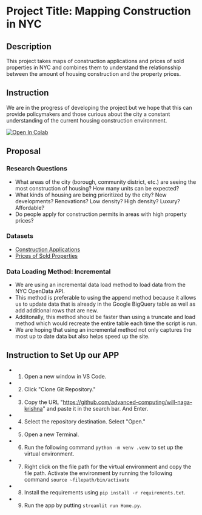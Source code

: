 # Project Title: Mapping Construction in NYC

## Description
This project takes maps of construction applications and prices of sold properties in NYC and combines them to understand the relationsship between the amount of housing construction and the property prices.

## Instruction
We are in the progress of developing the project but we hope that this can provide policymakers and those curious about the city a constant understanding of the current housing construction environment.

<a target="_blank" href="https://colab.research.google.com/github/advanced-computing/willnaga">
  <img src="https://colab.research.google.com/assets/colab-badge.svg" alt="Open In Colab"/>
</a>

## Proposal 

### Research Questions
- What areas of the city (borough, community district, etc.) are seeing the most construction of housing? How many units can be expected?
- What kinds of housing are being prioritized by the city? New developments? Renovations? Low density? High density? Luxury? Affordable?
- Do people apply for construction permits in areas with high property prices?

### Datasets
- [Construction Applications](https://data.cityofnewyork.us/Housing-Development/DOB-NOW-Build-Job-Application-Filings/w9ak-ipjd/about_data)
- [Prices of Sold Properties](https://data.cityofnewyork.us/City-Government/NYC-Citywide-Annualized-Calendar-Sales-Update/w2pb-icbu/about_data)
  
### Data Loading Method: Incremental
- We are using an incremental data load method to load data from the NYC OpenData API.
- This method is preferable to using the append method because it allows us to update data that is already in the Google BigQuery table as well as add additional rows that are new.
- Additonally, this method should be faster than using a truncate and load method which would recreate the entire table each time the script is run.
- We are hoping that using an incremental method not only captures the most up to date data but also helps speed up the site.

## Instruction to Set Up our APP
- 1. Open a new window in VS Code.
- 2. Click "Clone Git Repository."
- 3. Copy the URL "https://github.com/advanced-computing/will-naga-krishna" and paste it in the search bar. And Enter.
- 4. Select the repository destination. Select "Open." 
- 5. Open a new Terminal. 
- 6. Run the following command `python -m venv .venv` to set up the virtual environment. 
- 7. Right click on the file path for the virtual environment and copy the file path. Activate the environment by running the following command `source ~filepath/bin/activate`
- 8. Install the requirements using `pip install -r requirements.txt`.
- 9. Run the app by putting `streamlit run Home.py`.
